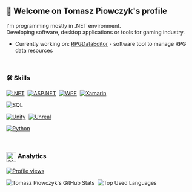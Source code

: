 ## 👋 Welcome on Tomasz Piowczyk's profile 

I'm programming mostly in .NET environment.\
Developing software, desktop applications or tools for gaming industry.

- Currently working on: [RPGDataEditor](https://github.com/Prastiwar/RPGDataEditor) - software tool to manage RPG data resources

&nbsp;

### 🛠️ Skills

[![.NET](https://img.shields.io/badge/.NET-512BD4?style=for-the-badge&logoColor=white)](https://docs.microsoft.com/en-us/dotnet/)&nbsp;&nbsp;[![ASP.NET](https://img.shields.io/badge/ASP.NET-512BD4?style=for-the-badge&logoColor=white)](https://dotnet.microsoft.com/apps/aspnet)&nbsp;&nbsp;[![WPF](https://img.shields.io/badge/WPF-512BD4?style=for-the-badge&logoColor=white)](https://docs.microsoft.com/en-us/visualstudio/designers/getting-started-with-wpf)&nbsp;&nbsp;[![Xamarin](https://img.shields.io/badge/Xamarin-512BD4?style=for-the-badge&logoColor=white)](https://docs.microsoft.com/en-us/xamarin/get-started/what-is-xamarin)

![SQL](https://img.shields.io/badge/SQL-00758F?style=for-the-badge&logoColor=white)

[![Unity](https://img.shields.io/badge/unity-111?style=for-the-badge&logoColor=white)](https://unity.com/)&nbsp;&nbsp;[![Unreal](https://img.shields.io/badge/unreal-white?style=for-the-badge&logoColor=black)](https://www.unrealengine.com/en-US/)

[![Python](https://img.shields.io/badge/python-4B8BBE?style=for-the-badge&logoColor=white)](https://www.python.org/)

&nbsp;

### [<img width="26px" src="https://res.cloudinary.com/anuraghazra/image/upload/v1594908242/logo_ccswme.svg" align="center" alt="GitHub Readme Stats" />](https://github.com/anuraghazra/github-readme-stats) Analytics

[![Profile views](https://visitor-badge.laobi.icu/badge?page_id=prastiwar.prastiwar&title=Profile+views)](https://github.com/Prastiwar/)

<img src="https://github-readme-stats.vercel.app/api?username=prastiwar&show_icons=true&hide_border=true&count_private=true&theme=nord" alt="Tomasz Piowczyk's GitHub Stats">&nbsp;
![Top Used Languages](https://github-readme-stats.vercel.app/api/top-langs/?username=prastiwar&hide_border=true&hide=hlsl,shaderlab&layout=compact&theme=nord)
